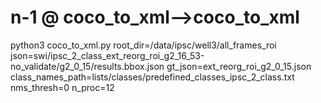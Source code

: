 <a id="all_frames_roi_g2_0_37___coco_to_xm_l_"></a>
# n-1       @ coco_to_xml-->coco_to_xml
python3 coco_to_xml.py root_dir=/data/ipsc/well3/all_frames_roi json=swi/ipsc_2_class_ext_reorg_roi_g2_16_53-no_validate/g2_0_15/results.bbox.json  gt_json=ext_reorg_roi_g2_0_15.json class_names_path=lists/classes/predefined_classes_ipsc_2_class.txt nms_thresh=0 n_proc=12
